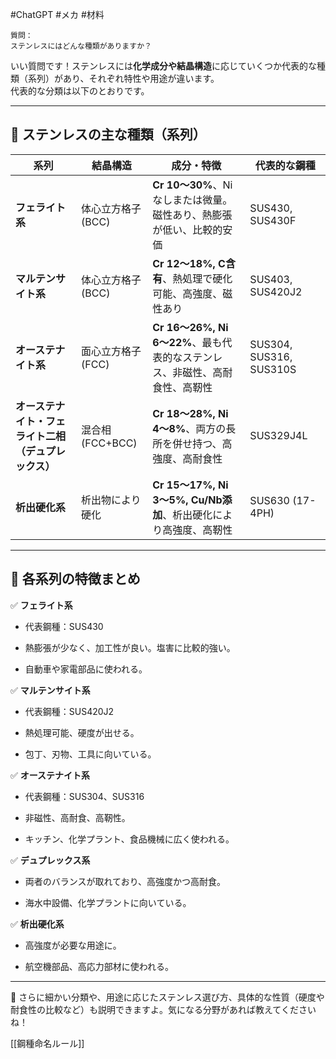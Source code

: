 #ChatGPT #メカ #材料 

```
質問：
ステンレスにはどんな種類がありますか？
```

いい質問です！ステンレスには**化学成分や結晶構造**に応じていくつか代表的な種類（系列）があり、それぞれ特性や用途が違います。  
代表的な分類は以下のとおりです。

---

## 🧪 ステンレスの主な種類（系列）

|系列|結晶構造|成分・特徴|代表的な鋼種|
|---|---|---|---|
|**フェライト系**|体心立方格子(BCC)|**Cr 10〜30%**、Niなしまたは微量。磁性あり、熱膨張が低い、比較的安価|SUS430, SUS430F|
|**マルテンサイト系**|体心立方格子(BCC)|**Cr 12〜18%, C含有**、熱処理で硬化可能、高強度、磁性あり|SUS403, SUS420J2|
|**オーステナイト系**|面心立方格子(FCC)|**Cr 16〜26%, Ni 6〜22%**、最も代表的なステンレス、非磁性、高耐食性、高靭性|SUS304, SUS316, SUS310S|
|**オーステナイト・フェライト二相（デュプレックス）**|混合相(FCC+BCC)|**Cr 18〜28%, Ni 4〜8%**、両方の長所を併せ持つ、高強度、高耐食性|SUS329J4L|
|**析出硬化系**|析出物により硬化|**Cr 15〜17%, Ni 3〜5%, Cu/Nb添加**、析出硬化により高強度、高靭性|SUS630 (17-4PH)|

---

## 🎯 各系列の特徴まとめ

✅ **フェライト系**

- 代表鋼種：SUS430
    
- 熱膨張が少なく、加工性が良い。塩害に比較的強い。
    
- 自動車や家電部品に使われる。
    

✅ **マルテンサイト系**

- 代表鋼種：SUS420J2
    
- 熱処理可能、硬度が出せる。
    
- 包丁、刃物、工具に向いている。
    

✅ **オーステナイト系**

- 代表鋼種：SUS304、SUS316
    
- 非磁性、高耐食、高靭性。
    
- キッチン、化学プラント、食品機械に広く使われる。
    

✅ **デュプレックス系**

- 両者のバランスが取れており、高強度かつ高耐食。
    
- 海水中設備、化学プラントに向いている。
    

✅ **析出硬化系**

- 高強度が必要な用途に。
    
- 航空機部品、高応力部材に使われる。
    

---

💭 さらに細かい分類や、用途に応じたステンレス選び方、具体的な性質（硬度や耐食性の比較など）も説明できますよ。気になる分野があれば教えてくださいね！

[[鋼種命名ルール]]